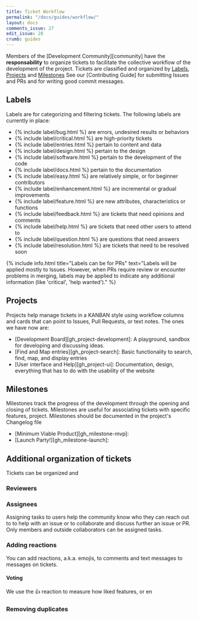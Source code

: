 ```yaml
---
title: Ticket Workflow
permalink: "/docs/guides/workflow/"
layout: docs
comments_issue: 27
edit_issue: 28
crumb: guides
---
```


Members of the [Development Community][community] have the **responsability** to organize tickets to facilitate the collective workflow of the development of the project. Tickets are classified and organized by [Labels](#labels), [Projects](#projects) and [Milestones](#milestones)
See our [Contributing Guide] for submitting Issues and PRs and for writing good commit messages.

## Labels
Labels are for categorizing and filtering tickets. The following labels are currently in place:
- {% include label/bug.html %} are errors, undesired results or behaviors
- {% include label/critical.html %} are high-priority tickets
- {% include label/entries.html %} pertain to content and data
- {% include label/design.html %} pertain to the design
- {% include label/software.html %} pertain to the development of the code
- {% include label/docs.html %} pertain to the documentation
- {% include label/easy.html %} are relatively simple, or for beginner contributors
- {% include label/enhancement.html %} are incremental or gradual improvements
- {% include label/feature.html %} are new attributes, characteristics or functions
- {% include label/feedback.html %} are tickets that need opinions and comments
- {% include label/help.html %} are tickets that need other users to attend to
- {% include label/question.html %} are questions that need answers
- {% include label/resolution.html %} are tickets that need to be resolved soon

{% include info.html title="Labels can be for PRs" text="Labels will be applied mostly to Issues. However, when PRs require review or encounter problems in merging, labels may be applied to indicate any additional information (like 'critical', 'help wanted')." %}

## Projects
Projects help manage tickets in a KANBAN style using workflow columns and cards that can point to Issues, Pull Requests, or text notes. The ones we have now are:

- [Development Board][gh_project-development]: A playground, sandbox for developing and discussing ideas.
- [Find and Map entries][gh_project-search]: Basic functionality to search, find, map, and display entries
- [User interface and Help][gh_project-ui]: Documentation, design, everything that has to do with the usability of the website

## Milestones
Milestones track the progress of the development through the opening and closing of tickets. Milestones are useful for associating tickets with specific features, project. Milestones should be documented in the project's Changelog file

- [Minimum Viable Product][gh_milestone-mvp]:
- [Launch Party!][gh_milestone-launch]:

## Additional organization of tickets
Tickets can be organized and

### Reviewers


### Assignees
Assigning tasks to users help the community know who they can reach out to to help with an issue or to collaborate and discuss further an issue or PR. Only members and outside collaborators can be assigned tasks.




### Adding reactions
You can add reactions, a.k.a. emojis, to comments and text messages to messages on tickets.

#### Voting
We use the :+1: reaction to measure how liked features, or en

### Removing duplicates
